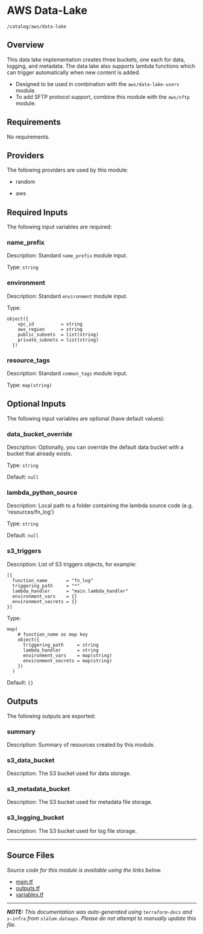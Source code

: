 # AWS Data-Lake

`/catalog/aws/data-lake`

## Overview

This data lake implementation creates three buckets, one each for data, logging, and metadata. The data lake also supports lambda functions which can
trigger automatically when new content is added.

- Designed to be used in combination with the `aws/data-lake-users` module.
- To add SFTP protocol support, combine this module with the `aws/sftp` module.

## Requirements

No requirements.

## Providers

The following providers are used by this module:

- random

- aws

## Required Inputs

The following input variables are required:

### name_prefix

Description: Standard `name_prefix` module input.

Type: `string`

### environment

Description: Standard `environment` module input.

Type:

```hcl
object({
    vpc_id          = string
    aws_region      = string
    public_subnets  = list(string)
    private_subnets = list(string)
  })
```

### resource_tags

Description: Standard `common_tags` module input.

Type: `map(string)`

## Optional Inputs

The following input variables are optional (have default values):

### data_bucket_override

Description: Optionally, you can override the default data bucket with a bucket that already exists.

Type: `string`

Default: `null`

### lambda_python_source

Description: Local path to a folder containing the lambda source code (e.g. 'resources/fn_log')

Type: `string`

Default: `null`

### s3_triggers

Description: List of S3 triggers objects, for example:

```
[{
  function_name       = "fn_log"
  triggering_path     = "*"
  lambda_handler      = "main.lambda_handler"
  environment_vars    = {}
  environment_secrets = {}
}]
```

Type:

```hcl
map(
    # function_name as map key
    object({
      triggering_path     = string
      lambda_handler      = string
      environment_vars    = map(string)
      environment_secrets = map(string)
    })
  )
```

Default: `{}`

## Outputs

The following outputs are exported:

### summary

Description: Summary of resources created by this module.

### s3_data_bucket

Description: The S3 bucket used for data storage.

### s3_metadata_bucket

Description: The S3 bucket used for metadata file storage.

### s3_logging_bucket

Description: The S3 bucket used for log file storage.

---

## Source Files

_Source code for this module is available using the links below._

- [main.tf](https://github.com/slalom-ggp/dataops-infra/tree/main//catalog/aws/data-lake/main.tf)
- [outputs.tf](https://github.com/slalom-ggp/dataops-infra/tree/main//catalog/aws/data-lake/outputs.tf)
- [variables.tf](https://github.com/slalom-ggp/dataops-infra/tree/main//catalog/aws/data-lake/variables.tf)

---

_**NOTE:** This documentation was auto-generated using
`terraform-docs` and `s-infra` from `slalom.dataops`.
Please do not attempt to manually update this file._
